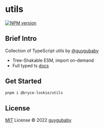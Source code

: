 # utils

[![NPM version](https://img.shields.io/npm/v/@bryce-loskie/utils?color=a1b858&label=)](https://www.npmjs.com/package/@bryce-loskie/utils)

## Brief Intro

Collection of TypeScript utils by [@guygubaby](https://github.com/guygubaby)

- Tree-Shakable ESM, import on-demand
- Full typed ts [docs](https://guygubaby.github.io/utils/)

## Get Started

```bash
pnpm i @bryce-loskie/utils
```

## License

[MIT](./LICENSE) License © 2022 [guygubaby](https://github.com/guygubaby)
